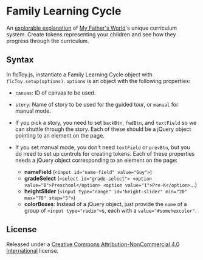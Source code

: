 # Family Learning Cycle

An [explorable explanation](http://explorableexplanations.com/) of [My Father's World](http://www.mfwbooks.com)'s unique curriculum system. Create tokens representing your children and see how they progress through the curriculum.

## Syntax

In flcToy.js, instantiate a Family Learning Cycle object with `flcToy.setup(options)`. `options` is an object with the following properties:

- `canvas`: ID of canvas to be used.

- `story`: Name of story to be used for the guided tour, or `manual` for manual mode.

- If you pick a story, you need to set `backBtn`, `fwdBtn`, and `textField` so we can shuttle through the story. Each of these should be a jQuery object pointing to an element on the page.

- If you set manual mode, you don't need `textField` or `prevBtn`, but you do need to set up controls for creating tokens. Each of these properties needs a jQuery object corresponding to an element on the page:
  * **nameField** (`<input id="name-field" value="Guy">`)
  * **gradeSelect** (`<select id="grade-select"> <option value="0">Preschool</option> <option value="1">Pre-K</option>`...)
  * **heightSlider** (`<input type="range" id="height-slider" min="20" max="70" step="5">`)
  * **colorBoxes**: Instead of a jQuery object, just provide the `name` of a group of `<input type="radio">`s, each with a `value="#somehexcolor"`.

## License
Released under a [Creative Commons Attribution-NonCommercial 4.0 International](http://creativecommons.org/licenses/by-nc/4.0/) license.
